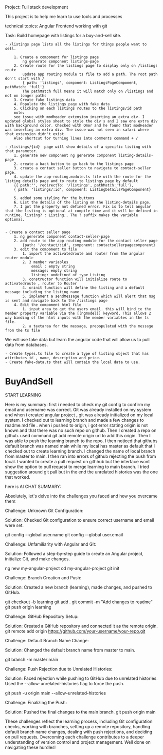 
Project: Full stack development

This project is to help me learn to use tools and processes

technical topics: 
Angular Frontend
working with git


Task:
Build homepage with listings for a buy-and-sell site.

    - /listings page lists all the listings for things people want to sell.

        1. Create a component for listings page 
            ng generate component listings-page
        2. Create route for the listings page to display only on /listings route
            update app routing module ts file to add a path. The root path don't start with /
            { path: 'listings', component: ListingsPageComponent, pathMatch: 'full'}
            The pathMatch full means it will match only on /listings and not on longer paths
        3. Create fake listings data 
        4. Populate the listings page with fake data
        5. Clicking on each listings routes to the listings/id path
        note: 
        see issue with modheader extension inserting an extra div. I updated global styles sheet to style the div's and I saw one extra div with background color. Checked with Omor and he found that modHeader was inserting an extra div. The issue was not seen in safari where that extension didn't exist.
        Also shortcut for turning lines into comments command + /

    - /listings/{id}  page will show details of a specific listing with that parameter.
        1. generate new component ng generate component listing-details-page
        2. create a back button to go back to the listings page
        3. create a contact seller button to navigate to contact-seller page.
        4. update the app-routing.module.ts file with the route for the listing details page and to route to listings page by default
        {{ path:'', redirectTo: '/listings', pathMatch:'full'},
        { path: 'listings/:id', component: ListingDetailsPageComponent}
        
        5. added some styling for the buttons
        6. List the details of the listing on the listing-details page.
        7. I got the property not defined error. Fix is to tell angular that the listing is optional at compile time and it will be defined in runtime. listing? : Listing;. The ? suffix makes the variable optional.


    - Create a contact seller page
        1. ng generate component contact-seller-page
        2. add route to the app routing module for the contact seller page
            {path: '/contact/:id', component: contactsellerpagecomponent}
        3. edit the component ts file
            1. import the activatedroute and router from the angular router module
            2. 3 member variables
                email : empty string
                message: empty string
                listing: undefined of type Listing 
            3. constructor function will initialize route to activatedroute , router to Router
            4. oninit function will define the listing and a default message including the listing name
            5. implement a sendMessage function which will alert that msg is sent and navigate back to the /listings page
        4. Edit the component html file
            1. input area to get the users email. this will bind to the member property variable via the [(ngmodel)] keyword. This allows 2 way binding of the html inputs with the member variables in the ts file.
            2. a textarea for the message, prepopulated with the message from the ts file

We will use fake data but learn the angular code that will allow us to pull data from databases.

    - Create types.ts file to create a type of listing object that has attributes id , name, description and price.
    - Create fake-data.ts that will contain the local data to use.



# BuyAndSell
START LEARNING

Here is my summary:
first i needed to check my git config to confirm my email and username was correct. Git was already installed on my system and when i created angular project , git was already initialized on my local system.  I checked out to learning branch and made a few changes to readme.md file .  when i pushed to origin, i got error stating origin is not known and that there was no such repo on github. Then I created a repo on github. used command git add remote origin url to add this origin.
Then I was able to push the learning branch to the repo. I then noticed that githubs default branch was named main while my local has master as default that I checked out to create learning branch. I changed the name of local branch from master to main. I then ran into errors of github rejecting the push from local. I wanted to create a pull request on githhub but the interface wont show the option to pull request to merge learning to main branch.  I tried suggestion around git pull but in the end the unrelated histories was the one that worked. 



here is AI CHAT SUMMARY: 

Absolutely, let's delve into the challenges you faced and how you overcame them:

Challenge: Unknown Git Configuration:

Solution: Checked Git configuration to ensure correct username and email were set.

git config --global user.name
git config --global user.email



Challenge: Unfamiliarity with Angular and Git:

Solution: Followed a step-by-step guide to create an Angular project, initialize Git, and make changes.

ng new my-angular-project
cd my-angular-project
git init


Challenge: Branch Creation and Push:

Solution: Created a new branch (learning), made changes, and pushed to GitHub.

git checkout -b learning
git add .
git commit -m "Add changes to readme"
git push origin learning


Challenge: GitHub Repository Setup:

Solution: Created a GitHub repository and connected it as the remote origin.
git remote add origin https://github.com/your-username/your-repo.git


Challenge: Default Branch Name Change:

Solution: Changed the default branch name from master to main.

git branch -m master main

Challenge: Push Rejection due to Unrelated Histories:

Solution: Faced rejection while pushing to GitHub due to unrelated histories. Used the --allow-unrelated-histories flag to force the push.

git push -u origin main --allow-unrelated-histories

Challenge: Finalizing the Push:

Solution: Pushed the final changes to the main branch.
git push origin main

These challenges reflect the learning process, including Git configuration checks, working with branches, setting up a remote repository, handling default branch name changes, dealing with push rejections, and deciding on pull requests. Overcoming each challenge contributes to a deeper understanding of version control and project management. Well done on navigating these hurdles!




